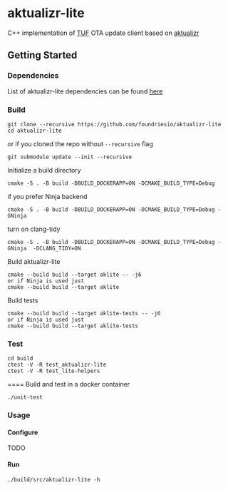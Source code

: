 # aktualizr-lite


C++ implementation of [TUF](https://theupdateframework.io/) OTA update client based on [aktualizr](https://github.com/advancedtelematic/aktualizr)


## Getting Started

### Dependencies
List of aktualizr-lite dependencies can be found [here](https://github.com/advancedtelematic/aktualizr#dependencies)

### Build

```
git clone --recursive https://github.com/foundriesio/aktualizr-lite
cd aktualizr-lite
```
or if you cloned the repo without `--recursive` flag
```
git submodule update --init --recursive
```
Initialize a build directory
```
cmake -S . -B build -DBUILD_DOCKERAPP=ON -DCMAKE_BUILD_TYPE=Debug
```
if you prefer Ninja backend
```
cmake -S . -B build -DBUILD_DOCKERAPP=ON -DCMAKE_BUILD_TYPE=Debug -GNinja
```
turn on clang-tidy
```
cmake -S . -B build -DBUILD_DOCKERAPP=ON -DCMAKE_BUILD_TYPE=Debug -GNinja  -DCLANG_TIDY=ON
```
Build aktualizr-lite
```
cmake --build build --target aklite -- -j6
or if Ninja is used just
cmake --build build --target aklite
```

Build tests
```
cmake --build build --target aklite-tests -- -j6
or if Ninja is used just
cmake --build build --target aklite-tests
```

### Test
```
cd build
ctest -V -R test_aktualizr-lite
ctest -V -R test_lite-helpers
```

==== Build and test in a docker container
```
./unit-test
```

### Usage

#### Configure
TODO

#### Run
```
./build/src/aktualizr-lite -h
```
